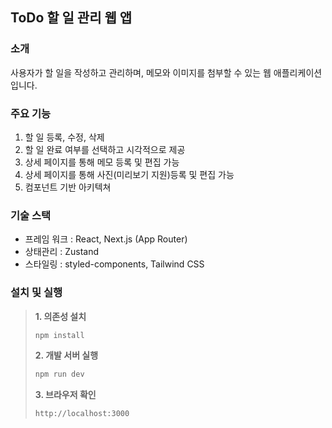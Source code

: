 ## ToDo 할 일 관리 웹 앱

### 소개

사용자가 할 일을 작성하고 관리하며, 메모와 이미지를 첨부할 수 있는 웹 애플리케이션입니다.

### 주요 기능

1. 할 일 등록, 수정, 삭제
2. 할 일 완료 여부를 선택하고 시각적으로 제공
3. 상세 페이지를 통해 메모 등록 및 편집 가능
4. 상세 페이지를 통해 사진(미리보기 지원)등록 및 편집 가능
5. 컴포넌트 기반 아키텍쳐

### 기술 스택

- 프레임 워크 : React, Next.js (App Router)
- 상태관리 : Zustand
- 스타일링 : styled-components, Tailwind CSS

### 설치 및 실행

> **1. 의존성 설치**
>
> ```bash
> npm install
> ```
>
> **2. 개발 서버 실행**
>
> ```bash
> npm run dev
> ```
>
> **3. 브라우저 확인**
>
> ```bash
> http://localhost:3000
> ```
